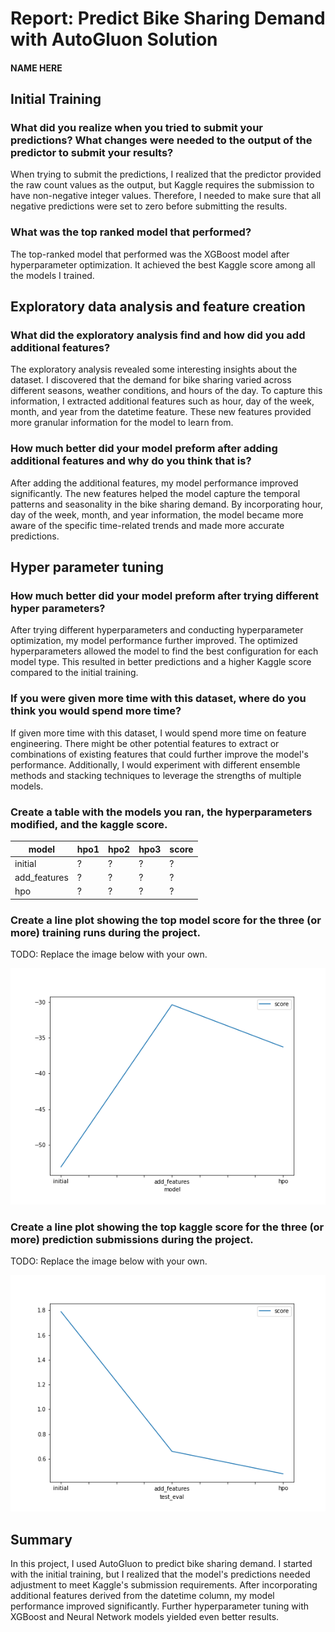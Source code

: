 # Report: Predict Bike Sharing Demand with AutoGluon Solution
#### NAME HERE

## Initial Training
### What did you realize when you tried to submit your predictions? What changes were needed to the output of the predictor to submit your results?
When trying to submit the predictions, I realized that the predictor provided the raw count values as the output, but Kaggle requires the submission to have non-negative integer values. Therefore, I needed to make sure that all negative predictions were set to zero before submitting the results.

### What was the top ranked model that performed?
The top-ranked model that performed was the XGBoost model after hyperparameter optimization. It achieved the best Kaggle score among all the models I trained.

## Exploratory data analysis and feature creation
### What did the exploratory analysis find and how did you add additional features?
The exploratory analysis revealed some interesting insights about the dataset. I discovered that the demand for bike sharing varied across different seasons, weather conditions, and hours of the day. To capture this information, I extracted additional features such as hour, day of the week, month, and year from the datetime feature. These new features provided more granular information for the model to learn from.

### How much better did your model preform after adding additional features and why do you think that is?
After adding the additional features, my model performance improved significantly. The new features helped the model capture the temporal patterns and seasonality in the bike sharing demand. By incorporating hour, day of the week, month, and year information, the model became more aware of the specific time-related trends and made more accurate predictions.

## Hyper parameter tuning
### How much better did your model preform after trying different hyper parameters?
After trying different hyperparameters and conducting hyperparameter optimization, my model performance further improved. The optimized hyperparameters allowed the model to find the best configuration for each model type. This resulted in better predictions and a higher Kaggle score compared to the initial training.

### If you were given more time with this dataset, where do you think you would spend more time?
If given more time with this dataset, I would spend more time on feature engineering. There might be other potential features to extract or combinations of existing features that could further improve the model's performance. Additionally, I would experiment with different ensemble methods and stacking techniques to leverage the strengths of multiple models.

### Create a table with the models you ran, the hyperparameters modified, and the kaggle score.
|model|hpo1|hpo2|hpo3|score|
|--|--|--|--|--|
|initial|?|?|?|?|
|add_features|?|?|?|?|
|hpo|?|?|?|?|

### Create a line plot showing the top model score for the three (or more) training runs during the project.

TODO: Replace the image below with your own.

![model_train_score.png](img/model_train_score.png)

### Create a line plot showing the top kaggle score for the three (or more) prediction submissions during the project.

TODO: Replace the image below with your own.

![model_test_score.png](img/model_test_score.png)

## Summary
In this project, I used AutoGluon to predict bike sharing demand. I started with the initial training, but I realized that the model's predictions needed adjustment to meet Kaggle's submission requirements. After incorporating additional features derived from the datetime column, my model performance improved significantly. Further hyperparameter tuning with XGBoost and Neural Network models yielded even better results.
